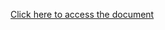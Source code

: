 
[Click here to access the document](https://1drv.ms/w/c/786dea9e18c1ffac/Eff8R7P_BKJAoXyu8Bd5YsgBe1FUykzHyrIzSGp0nDVRug?e=Pg7HHv)